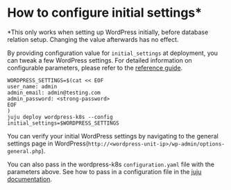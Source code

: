 # How to configure initial settings\*

\*This only works when setting up WordPress initially, before database relation setup. Changing the
value afterwards has no effect.

By providing configuration value for `initial_settings` at deployment, you can tweak a few
WordPress settings. For detailed information on configurable parameters, please refer to the
[reference guide](https://charmhub.io/wordpress-k8s/docs/reference-configurations).

```
WORDPRESS_SETTINGS=$(cat << EOF
user_name: admin
admin_email: admin@testing.com
admin_password: <strong-password>
EOF
)
juju deploy wordpress-k8s --config initial_settings=$WORDPRESS_SETTINGS
```

You can verify your initial WordPress settings by navigating to ​​the general settings page in
WordPress(`http://<wordpress-unit-ip>/wp-admin/options-general.php`).

You can also pass in the wordpress-k8s `configuration.yaml` file with the parameters above. See how
to pass in a configuration file in the
[juju documentation](https://juju.is/docs/olm/manage-applications#heading--configure-an-application-during-deployment).
